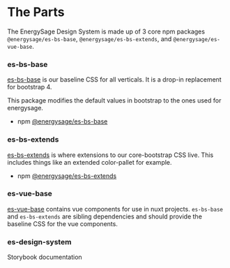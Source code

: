 # The Parts

The EnergySage Design System is made up of 3 core npm packages `@energysage/es-bs-base`, `@energysage/es-bs-extends`, and `@energysage/es-vue-base`.

### es-bs-base

[es-bs-base](./es-bs-base/) is our baseline CSS for all verticals. It is a drop-in replacement for bootstrap 4.

This package modifies the default values in bootstrap to the ones used for energysage.

- npm [@energysage/es-bs-base](https://www.npmjs.com/package/@energysage/es-bs-base)

### es-bs-extends

[es-bs-extends](./es-bs-extends/) is where extensions to our core-bootstrap CSS live. This includes things like an extended color-pallet for example.

- npm [@energysage/es-bs-extends](https://www.npmjs.com/package/@energysage/es-bs-extends)

### es-vue-base

[es-vue-base](./es-vue-base/) contains vue components for use in nuxt projects. `es-bs-base` and `es-bs-extends` are sibling dependencies and should provide the baseline CSS for the vue components.

### es-design-system

Storybook documentation
